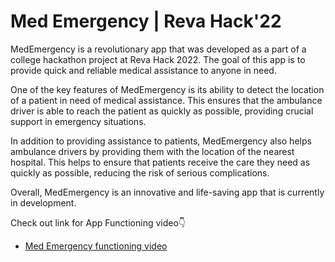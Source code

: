 # Med Emergency | Reva Hack'22


MedEmergency is a revolutionary app that was developed as a part of a college hackathon project at Reva Hack 2022. The goal of this app is to provide quick and reliable medical assistance to anyone in need.

One of the key features of MedEmergency is its ability to detect the location of a patient in need of medical assistance. This ensures that the ambulance driver is able to reach the patient as quickly as possible, providing crucial support in emergency situations.

In addition to providing assistance to patients, MedEmergency also helps ambulance drivers by providing them with the location of the nearest hospital. This helps to ensure that patients receive the care they need as quickly as possible, reducing the risk of serious complications.

Overall, MedEmergency is an innovative and life-saving app that is currently in development.

Check out link for App Functioning video👇
- [Med Emergency functioning video](https://youtube.com/shorts/2iNFB8BXUKQ?feature=share)


